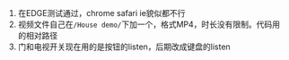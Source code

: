 1. 在EDGE测试通过，chrome safari ie貌似都不行
2. 视频文件自己在`/House demo/`下加一个，格式MP4，时长没有限制。代码用的相对路径
3. 门和电视开关现在用的是按钮的listen，后期改成键盘的listen

